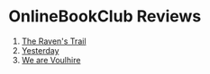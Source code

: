 # OnlineBookClub Reviews

1. [The Raven's Trail](https://forums.onlinebookclub.org/viewtopic.php?p=1659591#p1659591)
2. [Yesterday](https://forums.onlinebookclub.org/viewtopic.php?f=44&t=184705)
3. [We are Voulhire](https://forums.onlinebookclub.org/viewtopic.php?f=21&t=186608)

